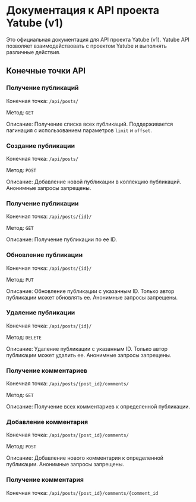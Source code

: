 <h1>Документация к API проекта Yatube (v1)</h1>

<p>Это официальная документация для API проекта Yatube (v1). Yatube API позволяет взаимодействовать с проектом Yatube и выполнять различные действия.</p>

<h2>Конечные точки API</h2>

<h3>Получение публикаций</h3>

<p>Конечная точка: <code>/api/posts/</code></p>
<p>Метод: <code>GET</code></p>
<p>Описание: Получение списка всех публикаций. Поддерживается пагинация с использованием параметров <code>limit</code> и <code>offset</code>.</p>

<h3>Создание публикации</h3>

<p>Конечная точка: <code>/api/posts/</code></p>
<p>Метод: <code>POST</code></p>
<p>Описание: Добавление новой публикации в коллекцию публикаций. Анонимные запросы запрещены.</p>

<h3>Получение публикации</h3>

<p>Конечная точка: <code>/api/posts/{id}/</code></p>
<p>Метод: <code>GET</code></p>
<p>Описание: Получение публикации по ее ID.</p>

<h3>Обновление публикации</h3>

<p>Конечная точка: <code>/api/posts/{id}/</code></p>
<p>Метод: <code>PUT</code></p>
<p>Описание: Обновление публикации с указанным ID. Только автор публикации может обновлять ее. Анонимные запросы запрещены.</p>

<h3>Удаление публикации</h3>

<p>Конечная точка: <code>/api/posts/{id}/</code></p>
<p>Метод: <code>DELETE</code></p>
<p>Описание: Удаление публикации с указанным ID. Только автор публикации может удалить ее. Анонимные запросы запрещены.</p>

<h3>Получение комментариев</h3>

<p>Конечная точка: <code>/api/posts/{post_id}/comments/</code></p>
<p>Метод: <code>GET</code></p>
<p>Описание: Получение всех комментариев к определенной публикации.</p>

<h3>Добавление комментария</h3>

<p>Конечная точка: <code>/api/posts/{post_id}/comments/</code></p>
<p>Метод: <code>POST</code></p>
<p>Описание: Добавление нового комментария к определенной публикации. Анонимные запросы запрещены.</p>

<h3>Получение комментария</h3>

<p>Конечная точка: <code>/api/posts/{post_id}/comments/{comment_id
